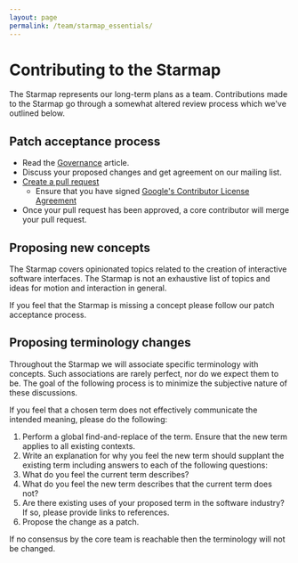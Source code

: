 ```yaml
---
layout: page
permalink: /team/starmap_essentials/
---
```


# Contributing to the Starmap

The Starmap represents our long-term plans as a team. Contributions made to the Starmap go through a somewhat altered review process which we've outlined below.

## Patch acceptance process

- Read the [Governance](../community/governance) article.
- Discuss your proposed changes and get agreement on our mailing list.
- [Create a pull request](https://github.com/material-motion/material-motion)
  - Ensure that you have signed [Google's Contributor License Agreement](https://cla.developers.google.com/)
- Once your pull request has been approved, a core contributor will merge your pull request.

## Proposing new concepts

The Starmap covers opinionated topics related to the creation of interactive software interfaces. The Starmap is not an exhaustive list of topics and ideas for motion and interaction in general.

If you feel that the Starmap is missing a concept please follow our patch acceptance process.

## Proposing terminology changes

Throughout the Starmap we will associate specific terminology with concepts. Such associations are rarely perfect, nor do we expect them to be. The goal of the following process is to minimize the subjective nature of these discussions.

If you feel that a chosen term does not effectively communicate the intended meaning, please do the following:

1. Perform a global find-and-replace of the term. Ensure that the new term applies to all existing contexts. 
1. Write an explanation for why you feel the new term should supplant the existing term including answers to each of the following questions: 
  1. What do you feel the current term describes? 
  1. What do you feel the new term describes that the current term does not? 
  1. Are there existing uses of your proposed term in the software industry? If so, please provide links to references. 
1. Propose the change as a patch.

If no consensus by the core team is reachable then the terminology will not be changed.
